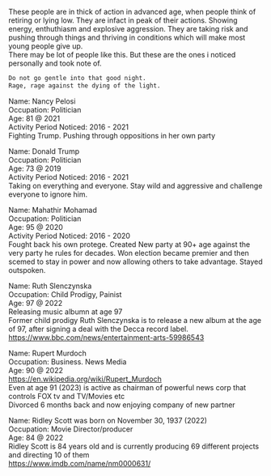 These people are in thick of action in advanced age, when people think of retiring or lying low. They are infact in peak of their actions. Showing energy, enthuthiasm and explosive aggression. They are taking risk and pushing through things and thriving in conditions which will make most young people give up.   
There may be lot of people like this. But these are the ones i noticed personally and took note of.  

```bash
Do not go gentle into that good night.  
Rage, rage against the dying of the light.  
```

Name: Nancy Pelosi  
Occupation: Politician   
Age: 81 @ 2021  
Activity Period Noticed: 2016 - 2021  
Fighting Trump. Pushing through oppositions in her own party  

Name: Donald Trump  
Occupation: Politician    
Age: 73 @ 2019  
Activity Period Noticed: 2016 - 2021  
Taking on everything and everyone. Stay wild and aggressive and challenge everyone to ignore him.  


Name: Mahathir Mohamad    
Occupation: Politician    
Age: 95 @ 2020  
Activity Period Noticed: 2016 - 2020  
Fought back his own protege. Created New party at 90+ age against the very party he rules for decades. Won election became premier and then scemed to stay in power and now allowing others to take advantage. Stayed outspoken.  

Name: Ruth Slenczynska  
Occupation: Child Prodigy, Painist   
Age: 97 @ 2022  
Releasing music albumn at age 97    
Former child prodigy Ruth Slenczynska is to release a new album at the age of 97, after signing a deal with the Decca record label.  
https://www.bbc.com/news/entertainment-arts-59986543   


Name: Rupert Murdoch  
Occupation: Business. News Media  
Age: 90 @ 2022  
https://en.wikipedia.org/wiki/Rupert_Murdoch  
Even at age 91 (2023) is active as chairman of powerful news corp  that controls FOX tv and TV/Movies etc    
Divorced 6 months back and now enjoying company of new partner   



Name: Ridley Scott was born on November 30, 1937 (2022)  
Occupation: Movie Director/producer  
Age: 84 @ 2022  
Ridley Scott is 84 years old and is currently producing 69 different projects and directing 10 of them  
https://www.imdb.com/name/nm0000631/  


